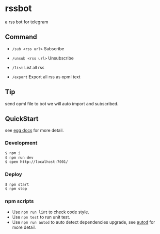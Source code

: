 # rssbot

a rss bot for telegram

## Command

- `/sub <rss url>` Subscribe

- `/unsub <rss url>` Unsubscribe

- `/list` List all rss

- `/export` Export all rss as opml text

## Tip

send opml file to bot we will auto import and subscribed.

## QuickStart

<!-- add docs here for user -->

see [egg docs][egg] for more detail.

### Development

```bash
$ npm i
$ npm run dev
$ open http://localhost:7001/
```

### Deploy

```bash
$ npm start
$ npm stop
```

### npm scripts

- Use `npm run lint` to check code style.
- Use `npm test` to run unit test.
- Use `npm run autod` to auto detect dependencies upgrade, see [autod](https://www.npmjs.com/package/autod) for more detail.

[egg]: https://eggjs.org
